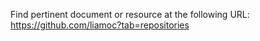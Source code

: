 Find pertinent document or resource at the following URL:
https://github.com/liamoc?tab=repositories

